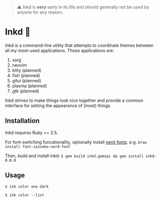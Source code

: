 > :warning: Inkd is **very** early in its life and should generally not be used by anyone for any reason.

# Inkd 🐙

Inkd is a command-line utility that attempts to coordinate themes
between all my most-used applications. Those applications are:

1. xorg
2. neovim
3. kitty (planned)
4. fish (planned)
5. gitui (planned)
6. plasma (planned)
7. gtk (planned)

Inkd strives to make things look nice together and provide a common
interface for setting the appearance of (most) things.

## Installation
Inkd requires Ruby >= 2.5.

For font-switching funcationality, optionally install [nerd-fonts](https://github.com/ryanoasis/nerd-fonts).
e.g. `brew install font-iosveka-nerd-font`

Then, build and install inkd:
`$ gem build inkd.gemspc && gem install inkd-0.0.0`

## Usage

`$ ink color one dark`

`$ ink color --list`

